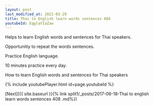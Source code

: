 ```yaml
---
layout: post
last_modified_at: 2021-03-29
title: Thai to English learn words sentences 604 
youtubeId: EqglaYIaZaw
---
```

 
 
Helps to learn English words and sentences for Thai speakers.

Opportunitiy to repeat the words sentences. 

Practice English language. 
 
10 minutes practice every day. 
 
How to learn English words and sentences for Thai speakers 
 
{% include youtubePlayer.html id=page.youtubeId %}
 
 
[Next]({{ site.baseurl }}{% link  split1/_posts/2017-06-18-Thai to english learn words sentences 408 .md%})
 
